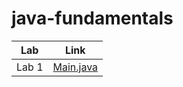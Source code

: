 # java-fundamentals

Lab          | Link
-------------|-----
Lab 1| [Main.java](https://github.com/AHMADQURAAN97/java-fundamentals/blob/lab1/basics/Main.java)